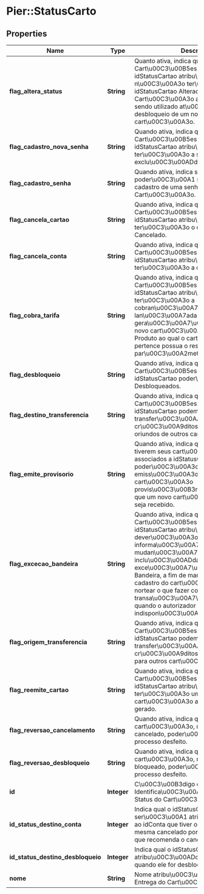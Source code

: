 # Pier::StatusCarto

## Properties
Name | Type | Description | Notes
------------ | ------------- | ------------- | -------------
**flag_altera_status** | **String** | Quanto ativa, indica que Cart\u00C3\u00B5es que tiverem este idStatusCartao atribu\u00C3\u00ADdo n\u00C3\u00A3o ter\u00C3\u00A3o seu idStatusCartao Alterado, fazendo com que o Cart\u00C3\u00A3o atual possa continuar sendo utilizado at\u00C3\u00A9 o desbloqueio de um novo cart\u00C3\u00A3o. | 
**flag_cadastro_nova_senha** | **String** | Quando ativa, indica que os Cart\u00C3\u00B5es que tiverem este idStatusCartao atribu\u00C3\u00ADdo ter\u00C3\u00A3o a senha atual exclu\u00C3\u00ADda. | 
**flag_cadastro_senha** | **String** | Quando ativa, indica se poder\u00C3\u00A1 ser realizado o cadastro de uma senha para o Cart\u00C3\u00A3o. | 
**flag_cancela_cartao** | **String** | Quando ativa, indica que Cart\u00C3\u00B5es que tiverem este idStatusCartao atribu\u00C3\u00ADdo ter\u00C3\u00A3o o cart\u00C3\u00A3o Cancelado. | 
**flag_cancela_conta** | **String** | Quando ativa, indica que Cart\u00C3\u00B5es que tiverem este idStatusCartao atribu\u00C3\u00ADdo ter\u00C3\u00A3o a conta Cancelada. | 
**flag_cobra_tarifa** | **String** | Quando ativa, indica que Cart\u00C3\u00B5es que tiverem este idStatusCartao atribu\u00C3\u00ADdo ter\u00C3\u00A3o a cobran\u00C3\u00A7a de tarifa lan\u00C3\u00A7ada junto a gera\u00C3\u00A7\u00C3\u00A3o do novo cart\u00C3\u00A3o, desde que o Produto ao qual o cart\u00C3\u00A3o pertence possua o respectivo par\u00C3\u00A2metro configurado. | 
**flag_desbloqueio** | **String** | Quando ativa, indica que Cart\u00C3\u00B5es com este idStatusCartao poder\u00C3\u00A3o ser Desbloqueados. | 
**flag_destino_transferencia** | **String** | Quando ativa, indica que Cart\u00C3\u00B5es com este idStatusCartao podem receber transfer\u00C3\u00AAncias de cr\u00C3\u00A9ditos/d\u00C3\u00A9bitos oriundos de outros cart\u00C3\u00B5es. | 
**flag_emite_provisorio** | **String** | Quando ativa, indica que os portadores que tiverem seus cart\u00C3\u00B5es associados a idStatusCartao com esta flag poder\u00C3\u00A3o solicitar a emiss\u00C3\u00A3o de um cart\u00C3\u00A3o provis\u00C3\u00B3rio at\u00C3\u00A9 que um novo cart\u00C3\u00A3o definitivo seja recebido.  | 
**flag_excecao_bandeira** | **String** | Quando ativa, indica que os Cart\u00C3\u00B5es que tiverem este idStatusCartao atribu\u00C3\u00ADdo dever\u00C3\u00A3o ter a respectiva informa\u00C3\u00A7\u00C3\u00A3o de mudan\u00C3\u00A7a de status inclu\u00C3\u00ADda no arquivo de exce\u00C3\u00A7\u00C3\u00A3o da Bandeira, a fim de manter atualizado o cadastro do cart\u00C3\u00A3o nela para nortear o que fazer com as transa\u00C3\u00A7\u00C3\u00B5es quando o autorizador estiver indispon\u00C3\u00ADvel. | 
**flag_origem_transferencia** | **String** | Quando ativa, indica que Cart\u00C3\u00B5es com este idStatusCartao podem realizar a transfer\u00C3\u00AAncia de cr\u00C3\u00A9ditos/d\u00C3\u00A9bitos para outros cart\u00C3\u00B5es. | 
**flag_reemite_cartao** | **String** | Quando ativa, indica que Cart\u00C3\u00B5es que tiverem este idStatusCartao atribu\u00C3\u00ADdo ter\u00C3\u00A3o um novo cart\u00C3\u00A3o automaticamente gerado. | 
**flag_reversao_cancelamento** | **String** | Quando ativa, indica que o cart\u00C3\u00A3o, mesmo tendo sido cancelado, poder\u00C3\u00A1 ter o processo desfeito. | 
**flag_reversao_desbloqueio** | **String** | Quando ativa, indica que o cart\u00C3\u00A3o, mesmo tendo sido bloqueado, poder\u00C3\u00A1 ter o processo desfeito. | 
**id** | **Integer** | C\u00C3\u00B3digo de Identifica\u00C3\u00A7\u00C3\u00A3o do Status do Cart\u00C3\u00A3o (id)  | 
**id_status_destino_conta** | **Integer** | Indica qual o idStatusConta que ser\u00C3\u00A1 atribu\u00C3\u00ADdo ao idConta que tiver o Cartao do titular da mesma cancelado por um idStatusCartao que recomenda o cancelamento da conta. | 
**id_status_destino_desbloqueio** | **Integer** | Indica qual o idStatusCartao que deve ser atribu\u00C3\u00ADdo a um idCartao quando ele for desbloqueado. | 
**nome** | **String** | Nome atribu\u00C3\u00ADdo ao Status de Entrega do Cart\u00C3\u00A3o. | 



